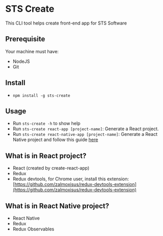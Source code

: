 # STS Create

This CLI tool helps create front-end app for STS Software

## Prerequisite
Your machine must have:
* NodeJS
* Git

## Install
* `npm install -g sts-create`

## Usage
* Run `sts-create -h` to show help
* Run `sts-create react-app [project-name]`: Generate a React project.
* Run `sts-create react-native-app [project-name]`: Generate a React Native project and follow this guide [here](https://github.com/ttdat89/react-native-redux-rxjs-template/blob/master/README.md)

## What is in React project?
* React (created by create-react-app)
* Redux
* Redux devtools, for Chrome user, install this extension: [https://github.com/zalmoxisus/redux-devtools-extension](https://github.com/zalmoxisus/redux-devtools-extension)

## What is in React Native project?
* React Native
* Redux
* Redux Observables
